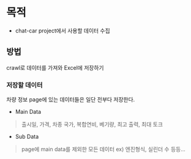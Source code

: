 # 목적
- chat-car project에서 사용할 데이터 수집

## 방법
crawl로 데이터를 가져와 Excel에 저장하기

### 저장할 데이터
차량 정보 page에 있는 데이터들은 일단 전부다 저장한다.

- Main Data
> 출시일, 가격,  차종 국가, 복합연비, 베기량, 최고 출력, 최대 토크

- Sub Data
> page에 main data를 제외한 모든 데이터 ex) 엔진형식, 실린더 수 등등...
